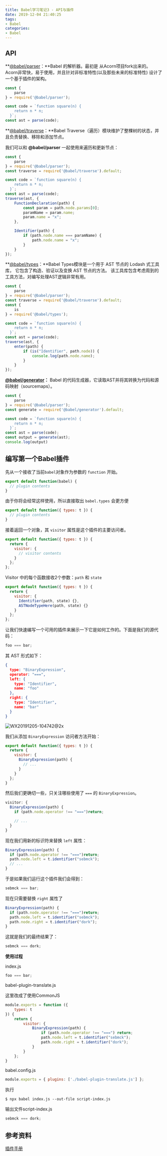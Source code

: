 ```yaml
---
title: Babel学习笔记3 - API与插件
date: 2019-12-04 21:40:25
tags: 
- Babel
categories: 
- Babel
---
```


## API

**[@babel/parser](https://babeljs.io/docs/en/next/babel-parser.html)：**Babel 的解析器。最初是 从Acorn项目fork出来的。Acorn非常快，易于使用，并且针对非标准特性(以及那些未来的标准特性) 设计了一个基于插件的架构。

```javascript
const {
    parse
} = require('@babel/parser');

const code = `function square(n) {
    return n * n;
  }`;
const ast = parse(code);
```



**[@babel/traverse](https://babeljs.io/docs/en/next/babel-traverse.html)：**Babel Traverse（遍历）模块维护了整棵树的状态，并且负责替换、移除和添加节点。

我们可以和 **@babel/parser** 一起使用来遍历和更新节点：

```javascript
const {
    parse
} = require('@babel/parser');
const traverse = require('@babel/traverse').default;

const code = `function square(n) {
    return n * n;
  }`;
const ast = parse(code);
traverse(ast, {
    FunctionDeclaration(path) {
        const param = path.node.params[0];
        paramName = param.name;
        param.name = "x";
    },

    Identifier(path) {
        if (path.node.name === paramName) {
            path.node.name = "x";
        }
    }
});
```



**[@babel/types](https://babeljs.io/docs/en/next/babel-types.html)：**Babel Types模块是一个用于 AST 节点的 Lodash 式工具库， 它包含了构造、验证以及变换 AST 节点的方法。 该工具库包含考虑周到的工具方法，对编写处理AST逻辑非常有用。

```javascript
const {
    parse
} = require('@babel/parser');
const traverse = require('@babel/traverse').default;
const {
    is
} = require('@babel/types');

const code = `function square(n) {
    return n * n;
  }`;
const ast = parse(code);
traverse(ast, {
    enter(path) {
        if (is("Identifier", path.node)) {
            console.log(path.node.name);
        }
    }
});
```



**[@babel/generator](https://babeljs.io/docs/en/next/babel-generator.html)：** Babel 的代码生成器，它读取AST并将其转换为代码和源码映射（sourcemaps）。

```javascript
const {
    parse
} = require('@babel/parser');
const generate = require('@babel/generator').default;

const code = `function square(n) {
    return n * n;
  }`;
const ast = parse(code);
const output = generate(ast);
console.log(output)
```



## 编写第一个Babel插件

先从一个接收了当前`babel`对象作为参数的 `function` 开始。

```javascript
export default function(babel) {
  // plugin contents
}
```

由于你将会经常这样使用，所以直接取出 `babel.types` 会更方便

```javascript
export default function({ types: t }) {
  // plugin contents
}
```

接着返回一个对象，其 `visitor` 属性是这个插件的主要访问者。

```javascript
export default function({ types: t }) {
  return {
    visitor: {
      // visitor contents
    }
  };
};
```

Visitor 中的每个函数接收2个参数：`path` 和 `state`

```javascript
export default function({ types: t }) {
  return {
    visitor: {
      Identifier(path, state) {},
      ASTNodeTypeHere(path, state) {}
    }
  };
};
```

让我们快速编写一个可用的插件来展示一下它是如何工作的。下面是我们的源代码：

```javascript
foo === bar;
```

其 AST 形式如下：

```json
{
  type: "BinaryExpression",
  operator: "===",
  left: {
    type: "Identifier",
    name: "foo"
  },
  right: {
    type: "Identifier",
    name: "bar"
  }
}
```

![WX20191205-104742@2x](http://www.qinhanwen.xyz/WX20191205-104742@2x.png)

我们从添加 `BinaryExpression` 访问者方法开始：

```javascript
export default function({ types: t }) {
  return {
    visitor: {
      BinaryExpression(path) {
        // ...
      }
    }
  };
}
```

然后我们更确切一些，只关注哪些使用了 `===` 的 `BinaryExpression`。

```javascript
visitor: {
  BinaryExpression(path) {
    if (path.node.operator !== "===")return;

    // ...
  }
}
```

现在我们用新的标识符来替换 `left` 属性：

```javascript
BinaryExpression(path) {
  if (path.node.operator !== "===")return;
  path.node.left = t.identifier("sebmck");
  // ...
}
```

于是如果我们运行这个插件我们会得到：

```javascript
sebmck === bar;
```

现在只需要替换 `right` 属性了

```javascript
BinaryExpression(path) {
  if (path.node.operator !== "===")return;
  path.node.left = t.identifier("sebmck");
  path.node.right = t.identifier("dork");
}
```

这就是我们的最终结果了：

```javascript
sebmck === dork;
```



**使用过程**

index.js

```javascript
foo === bar;
```



babel-plugin-translate.js

这里改成了使用CommonJS

```javascript
module.exports = function ({
    types: t
}) {
    return {
        visitor: {
            BinaryExpression(path) {
                if (path.node.operator !== "===") return;
                path.node.left = t.identifier("sebmck");
                path.node.right = t.identifier("dork");
            }
        }
    };
}
```



babel.config.js

```javascript
module.exports = { plugins: ['./babel-plugin-translate.js'] };
```



执行

```shell
$ npx babel index.js --out-file script-index.js
```



输出文件script-index.js

```javascript
sebmck === dork;
```



## 





## 参考资料

[插件手册](https://github.com/jamiebuilds/babel-handbook/blob/master/translations/zh-Hans/plugin-handbook.md#toc-visitors)